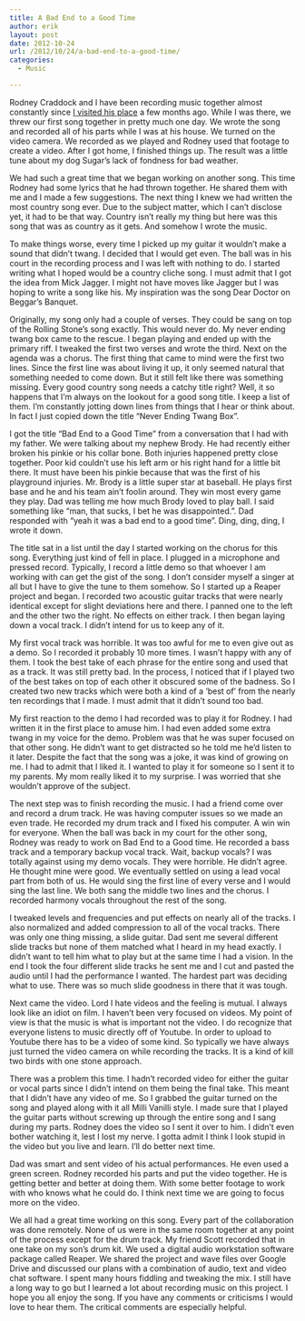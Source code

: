 ```yaml
---
title: A Bad End to a Good Time
author: erik
layout: post
date: 2012-10-24
url: /2012/10/24/a-bad-end-to-a-good-time/
categories:
  - Music

---
```

Rodney Craddock and I have been recording music together almost constantly since [I visited his place](/2012/09/05/a-3-year-old-storm-hit-montgomery-tx/) a few months ago. While I was there, we threw our first song together in pretty much one day. We wrote the song and recorded all of his parts while I was at his house. We turned on the video camera. We recorded as we played and Rodney used that footage to create a video. After I got home, I finished things up. The result was a little tune about my dog Sugar’s lack of fondness for bad weather.

We had such a great time that we began working on another song. This time Rodney had some lyrics that he had thrown together. He shared them with me and I made a few suggestions. The next thing I knew we had written the most country song ever. Due to the subject matter, which I can’t disclose yet, it had to be that way. Country isn’t really my thing but here was this song that was as country as it gets. And somehow I wrote the music.

To make things worse, every time I picked up my guitar it wouldn’t make a sound that didn’t twang. I decided that I would get even. The ball was in his court in the recording process and I was left with nothing to do. I started writing what I hoped would be a country cliche song. I must admit that I got the idea from Mick Jagger. I might not have moves like Jagger but I was hoping to write a song like his. My inspiration was the song Dear Doctor on Beggar’s Banquet.

Originally, my song only had a couple of verses. They could be sang on top of the Rolling Stone’s song exactly. This would never do. My never ending twang box came to the rescue. I began playing and ended up with the primary riff. I tweaked the first two verses and wrote the third. Next on the agenda was a chorus. The first thing that came to mind were the first two lines. Since the first line was about living it up, it only seemed natural that something needed to come down. But it still felt like there was something missing. Every good country song needs a catchy title right? Well, it so happens that I’m always on the lookout for a good song title. I keep a list of them. I’m constantly jotting down lines from things that I hear or think about. In fact I just copied down the title “Never Ending Twang Box”.

I got the title “Bad End to a Good Time” from a conversation that I had with my father. We were talking about my nephew Brody. He had recently either broken his pinkie or his collar bone. Both injuries happened pretty close together. Poor kid couldn’t use his left arm or his right hand for a little bit there. It must have been his pinkie because that was the first of his playground injuries. Mr. Brody is a little super star at baseball. He plays first base and he and his team ain’t foolin around. They win most every game they play. Dad was telling me how much Brody loved to play ball. I said something like “man, that sucks, I bet he was disappointed.”. Dad responded with “yeah it was a bad end to a good time”. Ding, ding, ding, I wrote it down.

The title sat in a list until the day I started working on the chorus for this song. Everything just kind of fell in place. I plugged in a microphone and pressed record. Typically, I record a little demo so that whoever I am working with can get the gist of the song. I don’t consider myself a singer at all but I have to give the tune to them somehow. So I started up a Reaper project and began. I recorded two acoustic guitar tracks that were nearly identical except for slight deviations here and there. I panned one to the left and the other two the right. No effects on either track. I then began laying down a vocal track. I didn’t intend for us to keep any of it.

My first vocal track was horrible. It was too awful for me to even give out as a demo. So I recorded it probably 10 more times. I wasn’t happy with any of them. I took the best take of each phrase for the entire song and used that as a track. It was still pretty bad. In the process, I noticed that if I played two of the best takes on top of each other it obscured some of the badness. So I created two new tracks which were both a kind of a ‘best of’ from the nearly ten recordings that I made. I must admit that it didn’t sound too bad.

My first reaction to the demo I had recorded was to play it for Rodney. I had written it in the first place to amuse him. I had even added some extra twang in my voice for the demo. Problem was that he was super focused on that other song. He didn’t want to get distracted so he told me he’d listen to it later. Despite the fact that the song was a joke, it was kind of growing on me. I had to admit that I liked it. I wanted to play it for someone so I sent it to my parents. My mom really liked it to my surprise. I was worried that she wouldn’t approve of the subject.

The next step was to finish recording the music. I had a friend come over and record a drum track. He was having computer issues so we made an even trade. He recorded my drum track and I fixed his computer. A win win for everyone. When the ball was back in my court for the other song, Rodney was ready to work on Bad End to a Good time. He recorded a bass track and a temporary backup vocal track. Wait, backup vocals? I was totally against using my demo vocals. They were horrible. He didn’t agree. He thought mine were good. We eventually settled on using a lead vocal part from both of us. He would sing the first line of every verse and I would sing the last line. We both sang the middle two lines and the chorus. I recorded harmony vocals throughout the rest of the song.

I tweaked levels and frequencies and put effects on nearly all of the tracks. I also normalized and added compression to all of the vocal tracks. There was only one thing missing, a slide guitar. Dad sent me several different slide tracks but none of them matched what I heard in my head exactly. I didn’t want to tell him what to play but at the same time I had a vision. In the end I took the four different slide tracks he sent me and I cut and pasted the audio until I had the performance I wanted. The hardest part was deciding what to use. There was so much slide goodness in there that it was tough.

Next came the video. Lord I hate videos and the feeling is mutual. I always look like an idiot on film. I haven’t been very focused on videos. My point of view is that the music is what is important not the video. I do recognize that everyone listens to music directly off of Youtube. In order to upload to Youtube there has to be a video of some kind. So typically we have always just turned the video camera on while recording the tracks. It is a kind of kill two birds with one stone approach.

There was a problem this time. I hadn’t recorded video for either the guitar or vocal parts since I didn’t intend on them being the final take. This meant that I didn’t have any video of me. So I grabbed the guitar turned on the song and played along with it all Milli Vanilli style. I made sure that I played the guitar parts without screwing up through the entire song and I sang during my parts. Rodney does the video so I sent it over to him. I didn’t even bother watching it, lest I lost my nerve. I gotta admit I think I look stupid in the video but you live and learn. I’ll do better next time.

Dad was smart and sent video of his actual performances. He even used a green screen. Rodney recorded his parts and put the video together. He is getting better and better at doing them. With some better footage to work with who knows what he could do. I think next time we are going to focus more on the video.

We all had a great time working on this song. Every part of the collaboration was done remotely. None of us were in the same room together at any point of the process except for the drum track. My friend Scott recorded that in one take on my son’s drum kit. We used a digital audio workstation software package called Reaper. We shared the project and wave files over Google Drive and discussed our plans with a combination of audio, text and video chat software. I spent many hours fiddling and tweaking the mix. I still have a long way to go but I learned a lot about recording music on this project. I hope you all enjoy the song. If you have any comments or criticisms I would love to hear them. The critical comments are especially helpful.

 